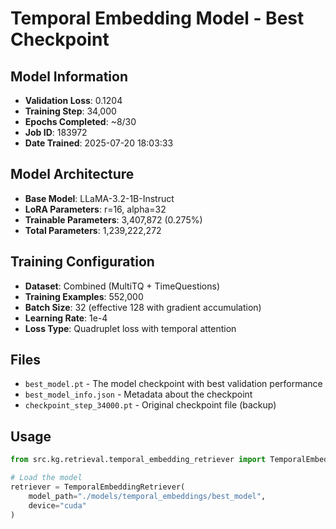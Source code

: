 # Temporal Embedding Model - Best Checkpoint

## Model Information
- **Validation Loss**: 0.1204
- **Training Step**: 34,000 
- **Epochs Completed**: ~8/30
- **Job ID**: 183972
- **Date Trained**: 2025-07-20 18:03:33

## Model Architecture
- **Base Model**: LLaMA-3.2-1B-Instruct
- **LoRA Parameters**: r=16, alpha=32
- **Trainable Parameters**: 3,407,872 (0.275%)
- **Total Parameters**: 1,239,222,272

## Training Configuration
- **Dataset**: Combined (MultiTQ + TimeQuestions)
- **Training Examples**: 552,000
- **Batch Size**: 32 (effective 128 with gradient accumulation)
- **Learning Rate**: 1e-4
- **Loss Type**: Quadruplet loss with temporal attention

## Files
- `best_model.pt` - The model checkpoint with best validation performance
- `best_model_info.json` - Metadata about the checkpoint
- `checkpoint_step_34000.pt` - Original checkpoint file (backup)

## Usage
```python
from src.kg.retrieval.temporal_embedding_retriever import TemporalEmbeddingRetriever

# Load the model
retriever = TemporalEmbeddingRetriever(
    model_path="./models/temporal_embeddings/best_model",
    device="cuda"
)
```
